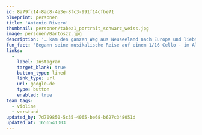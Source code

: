 ```yaml
---
id: 8a79fc14-8ac8-4e3e-8fc3-991f14cfbe71
blueprint: personen
title: 'Antonio Rivero'
thumbnail: personen/tabea1_portrait_schwarz_weiss.jpg
image: personen/Bartosz2.jpg
description: '… kam den ganzen Weg aus Neuseeland nach Europa und liebt es, Teil dieser diversen Kultur- und Musiklandschaft sein zu können. Edward interessiert sich vor allem für Projekte, die neue Perspektiven auf Musiktraditionen eröffnen, und beschäftigt sich gerne mit einem breiten Spektrum an Musik: Alte Musik, zeitgenössische Musik, Weltmusik, Kammermusik, elektronische Musik, improvisierte Musik, neu arrangierte Musik und neu komponierte Musik.'
fun_fact: 'Begann seine musikalische Reise auf einem 1/16 Cello - im Alter von 3 Jahren'
links:
  -
    label: Instagram
    target_blank: true
    button_type: lined
    link_type: url
    url: google.de
    type: button
    enabled: true
team_tags:
  - violine
  - vorstand
updated_by: 7d709850-5c35-4065-be68-b627c348051d
updated_at: 1656541303
---
```

